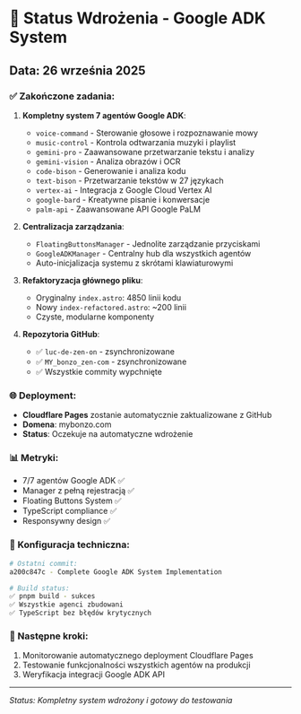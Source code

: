 # 🚀 Status Wdrożenia - Google ADK System

## Data: 26 września 2025

### ✅ Zakończone zadania:

1. **Kompletny system 7 agentów Google ADK**:
   - `voice-command` - Sterowanie głosowe i rozpoznawanie mowy
   - `music-control` - Kontrola odtwarzania muzyki i playlist
   - `gemini-pro` - Zaawansowane przetwarzanie tekstu i analizy
   - `gemini-vision` - Analiza obrazów i OCR
   - `code-bison` - Generowanie i analiza kodu
   - `text-bison` - Przetwarzanie tekstów w 27 językach
   - `vertex-ai` - Integracja z Google Cloud Vertex AI
   - `google-bard` - Kreatywne pisanie i konwersacje
   - `palm-api` - Zaawansowane API Google PaLM

2. **Centralizacja zarządzania**:
   - `FloatingButtonsManager` - Jednolite zarządzanie przyciskami
   - `GoogleADKManager` - Centralny hub dla wszystkich agentów
   - Auto-inicjalizacja systemu z skrótami klawiaturowymi

3. **Refaktoryzacja głównego pliku**:
   - Oryginalny `index.astro`: 4850 linii kodu
   - Nowy `index-refactored.astro`: ~200 linii
   - Czyste, modularne komponenty

4. **Repozytoria GitHub**:
   - ✅ `luc-de-zen-on` - zsynchronizowane
   - ✅ `MY_bonzo_zen-com` - zsynchronizowane
   - ✅ Wszystkie commity wypchnięte

### 🌐 Deployment:
- **Cloudflare Pages** zostanie automatycznie zaktualizowane z GitHub
- **Domena**: mybonzo.com
- **Status**: Oczekuje na automatyczne wdrożenie

### 📊 Metryki:
- 7/7 agentów Google ADK ✅
- Manager z pełną rejestracją ✅ 
- Floating Buttons System ✅
- TypeScript compliance ✅
- Responsywny design ✅

### 🔧 Konfiguracja techniczna:
```bash
# Ostatni commit:
a200c847c - Complete Google ADK System Implementation

# Build status:
✅ pnpm build - sukces
✅ Wszystkie agenci zbudowani
✅ TypeScript bez błędów krytycznych
```

### 🎯 Następne kroki:
1. Monitorowanie automatycznego deployment Cloudflare Pages
2. Testowanie funkcjonalności wszystkich agentów na produkcji
3. Weryfikacja integracji Google ADK API

---
*Status: Kompletny system wdrożony i gotowy do testowania*
